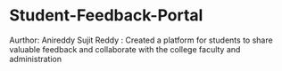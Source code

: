 # Student-Feedback-Portal 
Aurthor: Anireddy Sujit Reddy : 
Created a platform for students to share valuable feedback and collaborate with the college faculty and administration
